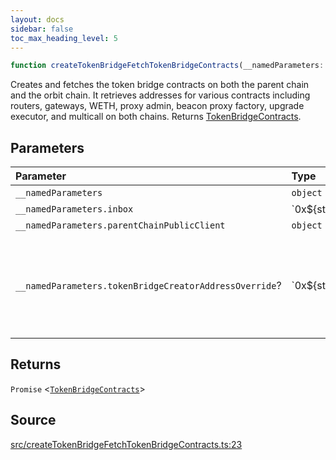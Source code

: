 ```yaml
---
layout: docs
sidebar: false
toc_max_heading_level: 5
---
```


```ts
function createTokenBridgeFetchTokenBridgeContracts(__namedParameters: object): Promise<TokenBridgeContracts>
```

Creates and fetches the token bridge contracts on both the parent chain and
the orbit chain. It retrieves addresses for various contracts including
routers, gateways, WETH, proxy admin, beacon proxy factory, upgrade executor,
and multicall on both chains. Returns [TokenBridgeContracts](../../types/TokenBridgeContracts/type-aliases/TokenBridgeContracts.md).

## Parameters

| Parameter | Type | Description |
| :------ | :------ | :------ |
| `__namedParameters` | `object` | - |
| `__namedParameters.inbox` | \`0x$\{string\}\` | - |
| `__namedParameters.parentChainPublicClient` | `object` | - |
| `__namedParameters.tokenBridgeCreatorAddressOverride`? | \`0x$\{string\}\` | Specifies a custom address for the TokenBridgeCreator. By default, the address will be automatically detected based on the provided chain. |

## Returns

`Promise` \<[`TokenBridgeContracts`](../../types/TokenBridgeContracts/type-aliases/TokenBridgeContracts.md)\>

## Source

[src/createTokenBridgeFetchTokenBridgeContracts.ts:23](https://github.com/OffchainLabs/arbitrum-orbit-sdk/blob/9d5595a042e42f7d6b9af10a84816c98ea30f330/src/createTokenBridgeFetchTokenBridgeContracts.ts#L23)
